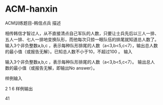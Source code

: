 # ACM-hanxin
ACM训练题目-韩信点兵
描述

相传韩信才智过人，从不直接清点自己军队的人数，只要让士兵先后以三人一排、五人一排、七人一排地变换队形，而他每次只掠一眼队伍的排尾就知道总人数了。输入3个非负整数a,b,c ，表示每种队形排尾的人数（a<3,b<5,c<7），输出总人数的最小值（或报告无解）。已知总人数不小于10，不超过100 。
输入

输入3个非负整数a,b,c ，表示每种队形排尾的人数（a<3,b<5,c<7）。
输出总人数的最小值（或报告无解，即输出No answer）。

样例输入

2 1 6
样例输出

41
